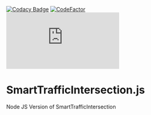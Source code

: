 [![Codacy Badge](https://api.codacy.com/project/badge/Grade/29f2c2bd132045529757e8e684dc8877)](https://www.codacy.com/manual/aawadall/SmartTrafficIntersection.js?utm_source=github.com&amp;utm_medium=referral&amp;utm_content=SmartTrafficIntersection/SmartTrafficIntersection.js&amp;utm_campaign=Badge_Grade)
[![CodeFactor](https://www.codefactor.io/repository/github/smarttrafficintersection/smarttrafficintersection.js/badge)](https://www.codefactor.io/repository/github/smarttrafficintersection/smarttrafficintersection.js)
[![BCH compliance](https://bettercodehub.com/edge/badge/aawadall/SmartTrafficIntersection.js?branch=master)](https://bettercodehub.com/)

# SmartTrafficIntersection.js
Node JS Version of SmartTrafficIntersection
